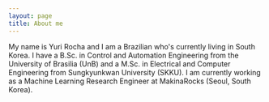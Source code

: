 ```yaml
---
layout: page
title: About me
---
```


My name is Yuri Rocha and I am a Brazilian who's currently living in South Korea. I have a B.Sc. in Control and Automation Engineering from the University of Brasilia (UnB) and a M.Sc. in Electrical and Computer Engineering from Sungkyunkwan University (SKKU). I am currently working as a Machine Learning Research Engineer at MakinaRocks (Seoul, South Korea).

